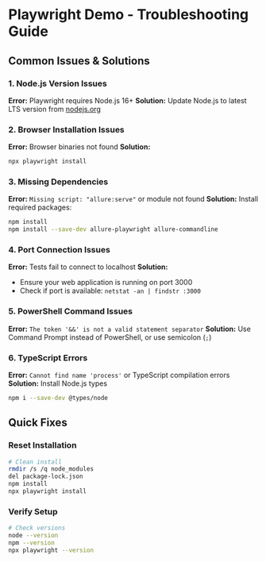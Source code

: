 # Playwright Demo - Troubleshooting Guide

## Common Issues & Solutions

### 1. **Node.js Version Issues**
**Error:** Playwright requires Node.js 16+
**Solution:** Update Node.js to latest LTS version from [nodejs.org](https://nodejs.org/)

### 2. **Browser Installation Issues**
**Error:** Browser binaries not found
**Solution:** 
```bash
npx playwright install
```

### 3. **Missing Dependencies**
**Error:** `Missing script: "allure:serve"` or module not found
**Solution:** Install required packages:
```bash
npm install
npm install --save-dev allure-playwright allure-commandline
```

### 4. **Port Connection Issues**
**Error:** Tests fail to connect to localhost
**Solution:** 
- Ensure your web application is running on port 3000
- Check if port is available: `netstat -an | findstr :3000`

### 5. **PowerShell Command Issues**
**Error:** `The token '&&' is not a valid statement separator`
**Solution:** Use Command Prompt instead of PowerShell, or use semicolon (`;`)

### 6. **TypeScript Errors**
**Error:** `Cannot find name 'process'` or TypeScript compilation errors
**Solution:** Install Node.js types
```bash
npm i --save-dev @types/node
```

## Quick Fixes

### Reset Installation
```bash
# Clean install
rmdir /s /q node_modules
del package-lock.json
npm install
npx playwright install
```

### Verify Setup
```bash
# Check versions
node --version
npm --version
npx playwright --version
```